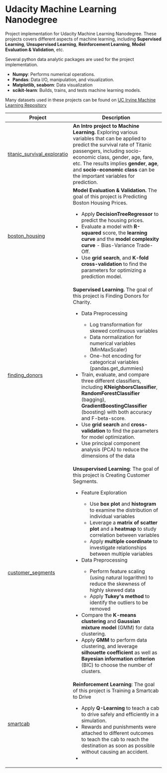 # Udacity Machine Learning Nanodegree

Project implementation for Udacity Machine Learning Nanodegree. These projects covers different aspects of machine learning, including **Supervised Learning**, **Unsupervised Learning**, **Reinforcement Learning**, **Model Evaluation & Validation**, etc. 

Several python data analytic packages are used for the project implementation. 
* **Numpy**: Performs numerical operations. 
* **Pandas**: Data I/O, manipulation, and visualization.
* **Matplotlib, seaborn**: Data visualization
* **scikit-learn**: Builds, trains, and tests machine learning models.

Many datasets used in these projects can be found on [UC Irvine Machine Learning Repository](https://archive.ics.uci.edu/ml/index.php)

| Project                                                                                                                         | Description                                                                                                                                                                                                                                                                                                                                                                                                                                                                                                                                                                                                                                                                                                                                                                                                                                                                                                                                                      |
|---------------------------------------------------------------------------------------------------------------------------------|------------------------------------------------------------------------------------------------------------------------------------------------------------------------------------------------------------------------------------------------------------------------------------------------------------------------------------------------------------------------------------------------------------------------------------------------------------------------------------------------------------------------------------------------------------------------------------------------------------------------------------------------------------------------------------------------------------------------------------------------------------------------------------------------------------------------------------------------------------------------------------------------------------------------------------------------------------------|
| [titanic_survival_exploratio](https://github.com/jswong65/Machine_Learning_Nano_Degree/tree/master/titanic_survival_exploratio) | **An Intro project to Machine Learning.** Exploring various variables that can be applied to predict the survival rate of Titanic passengers, including socio-economic class, gender, age, fare, etc. The results implies **gender**, **age**, and **socio-economic class** can be the important variables for prediction.                                                                                                                                                                                                                                                                                                                                                                                                                                                                                                                                                                                                                                       |
| [boston_housing](https://github.com/jswong65/Machine_Learning_Nano_Degree/tree/master/boston_housing)                           | **Model Evaluation & Validation.** The goal of this project is Predicting Boston Housing Prices. <ul><li>Apply **DecisionTreeRegressor** to predict the housing prices.</li> <li>Evaluate a model with **R-squared** score, the **learning curve** and the **model complexity curve** - Bias-Variance Trade-Off.</li>  <li>Use **grid search**,  and **K-fold cross-validation** to find the parameters for optimizing a prediction model.</li></ul>                                                                                                                                                                                                                                                                                                                                                                                                                                                                                                             |
| [finding_donors](https://github.com/jswong65/Machine_Learning_Nanodegree/tree/master/finding_donors)                            | **Supervised Learning.** The goal of this project is Finding Donors for Charity. <ul> <li>Data Preprocessing</li> <ul> <li>Log transformation for skewed continuous variables</li> <li>Data normalization for numerical variables (MinMaxScaler) </li> <li>One-hot encoding for categorical variables (pandas.get_dummies)</li> </ul> <li>Train, evaluate, and compare three different classifiers, including **KNeighborsClassifier**, **RandomForestClassifier** (bagging), **GradientBoostingClassifier** (boosting) with both accuracy and F-beta-score.</li> <li>Use **grid search** and **cross-validation** to find the parameters for model optimization.</li> <li>Use principal component analysis (PCA) to reduce the dimensions of the data</li> </ul>                                                                                                                                                                                                |
| [customer_segments](https://github.com/jswong65/Machine_Learning_Nano_Degree/tree/master/customer_segments)                     | **Unsupervised Learning**: The goal of this project is Creating Customer Segments.  <ul> <li>Feature Exploration</li> <ul> <li>Use **box plot** and **histogram** to examine the distribution of individual variables</li> <li>Leverage a **matrix of  scatter plot** and  a **heatmap** to study correlation between variables</li> <li>Apply **multiple coordinate** to  investigate relationships between multiple variables</li> </ul> <li>Data Preprocessing</li> <ul> <li>Perform feature scaling (using natural logarithm) to reduce the skewness of highly skewed data</li> <li>Apply **Tukey's method** to identify the outliers to be removed</li> </ul> <li>Compare the **K-means clustering** and **Gaussian mixture model** (GMM) for data clustering.</li> <li>Apply **GMM** to perform data clustering, and leverage **silhouette coefficient** as well as **Bayesian information criterion** (BIC) to choose the number of clusters.</li> </ul> |
| [smartcab](https://github.com/jswong65/Machine_Learning_Nano_Degree/tree/master/smartcab)                                       | **Reinforcement Learning**: The goal of this project is Training a Smartcab to Drive <ul> <li>Apply **Q-Learning** to teach a cab to drive safely and efficiently in a simulation. </li> <li>Rewards and punishments were attached to different outcomes to teach the cab to reach the destination as soon as possible without causing an accident.</li> <li></li> </ul>                                                                                                                                                       
